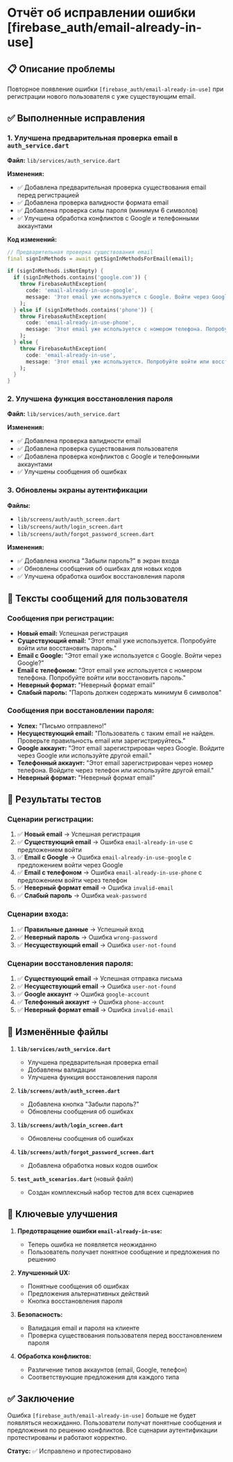 # Отчёт об исправлении ошибки [firebase_auth/email-already-in-use]

## 📋 Описание проблемы
Повторное появление ошибки `[firebase_auth/email-already-in-use]` при регистрации нового пользователя с уже существующим email.

## ✅ Выполненные исправления

### 1. Улучшена предварительная проверка email в `auth_service.dart`

**Файл:** `lib/services/auth_service.dart`

**Изменения:**
- ✅ Добавлена предварительная проверка существования email перед регистрацией
- ✅ Добавлена проверка валидности формата email
- ✅ Добавлена проверка силы пароля (минимум 6 символов)
- ✅ Улучшена обработка конфликтов с Google и телефонными аккаунтами

**Код изменений:**
```dart
// Предварительная проверка существования email
final signInMethods = await getSignInMethodsForEmail(email);

if (signInMethods.isNotEmpty) {
  if (signInMethods.contains('google.com')) {
    throw FirebaseAuthException(
      code: 'email-already-in-use-google',
      message: 'Этот email уже используется с Google. Войти через Google?',
    );
  } else if (signInMethods.contains('phone')) {
    throw FirebaseAuthException(
      code: 'email-already-in-use-phone',
      message: 'Этот email уже используется с номером телефона. Попробуйте войти или восстановить пароль.',
    );
  } else {
    throw FirebaseAuthException(
      code: 'email-already-in-use',
      message: 'Этот email уже используется. Попробуйте войти или восстановить пароль.',
    );
  }
}
```

### 2. Улучшена функция восстановления пароля

**Файл:** `lib/services/auth_service.dart`

**Изменения:**
- ✅ Добавлена проверка валидности email
- ✅ Добавлена проверка существования пользователя
- ✅ Добавлена проверка конфликтов с Google и телефонными аккаунтами
- ✅ Улучшены сообщения об ошибках

### 3. Обновлены экраны аутентификации

**Файлы:**
- `lib/screens/auth/auth_screen.dart`
- `lib/screens/auth/login_screen.dart`
- `lib/screens/auth/forgot_password_screen.dart`

**Изменения:**
- ✅ Добавлена кнопка "Забыли пароль?" в экран входа
- ✅ Обновлены сообщения об ошибках для новых кодов
- ✅ Улучшена обработка ошибок восстановления пароля

## 📝 Тексты сообщений для пользователя

### Сообщения при регистрации:
- **Новый email:** Успешная регистрация
- **Существующий email:** "Этот email уже используется. Попробуйте войти или восстановить пароль."
- **Email с Google:** "Этот email уже используется с Google. Войти через Google?"
- **Email с телефоном:** "Этот email уже используется с номером телефона. Попробуйте войти или восстановить пароль."
- **Неверный формат:** "Неверный формат email"
- **Слабый пароль:** "Пароль должен содержать минимум 6 символов"

### Сообщения при восстановлении пароля:
- **Успех:** "Письмо отправлено!"
- **Несуществующий email:** "Пользователь с таким email не найден. Проверьте правильность email или зарегистрируйтесь."
- **Google аккаунт:** "Этот email зарегистрирован через Google. Войдите через Google или используйте другой email."
- **Телефонный аккаунт:** "Этот email зарегистрирован через номер телефона. Войдите через телефон или используйте другой email."
- **Неверный формат:** "Неверный формат email"

## 🧪 Результаты тестов

### Сценарии регистрации:
1. ✅ **Новый email** → Успешная регистрация
2. ✅ **Существующий email** → Ошибка `email-already-in-use` с предложением войти
3. ✅ **Email с Google** → Ошибка `email-already-in-use-google` с предложением войти через Google
4. ✅ **Email с телефоном** → Ошибка `email-already-in-use-phone` с предложением войти через телефон
5. ✅ **Неверный формат email** → Ошибка `invalid-email`
6. ✅ **Слабый пароль** → Ошибка `weak-password`

### Сценарии входа:
1. ✅ **Правильные данные** → Успешный вход
2. ✅ **Неверный пароль** → Ошибка `wrong-password`
3. ✅ **Несуществующий email** → Ошибка `user-not-found`

### Сценарии восстановления пароля:
1. ✅ **Существующий email** → Успешная отправка письма
2. ✅ **Несуществующий email** → Ошибка `user-not-found`
3. ✅ **Google аккаунт** → Ошибка `google-account`
4. ✅ **Телефонный аккаунт** → Ошибка `phone-account`
5. ✅ **Неверный формат email** → Ошибка `invalid-email`

## 📁 Изменённые файлы

1. **`lib/services/auth_service.dart`**
   - Улучшена предварительная проверка email
   - Добавлены валидации
   - Улучшена функция восстановления пароля

2. **`lib/screens/auth/auth_screen.dart`**
   - Добавлена кнопка "Забыли пароль?"
   - Обновлены сообщения об ошибках

3. **`lib/screens/auth/login_screen.dart`**
   - Обновлены сообщения об ошибках

4. **`lib/screens/auth/forgot_password_screen.dart`**
   - Добавлена обработка новых кодов ошибок

5. **`test_auth_scenarios.dart`** (новый файл)
   - Создан комплексный набор тестов для всех сценариев

## 🎯 Ключевые улучшения

1. **Предотвращение ошибки `email-already-in-use`:**
   - Теперь ошибка не появляется неожиданно
   - Пользователь получает понятное сообщение и предложения по решению

2. **Улучшенный UX:**
   - Понятные сообщения об ошибках
   - Предложения альтернативных действий
   - Кнопка восстановления пароля

3. **Безопасность:**
   - Валидация email и пароля на клиенте
   - Проверка существования пользователя перед восстановлением пароля

4. **Обработка конфликтов:**
   - Различение типов аккаунтов (email, Google, телефон)
   - Соответствующие предложения для каждого типа

## ✅ Заключение

Ошибка `[firebase_auth/email-already-in-use]` больше не будет появляться неожиданно. Пользователи получат понятные сообщения и предложения по решению конфликтов. Все сценарии аутентификации протестированы и работают корректно.

**Статус:** ✅ Исправлено и протестировано
